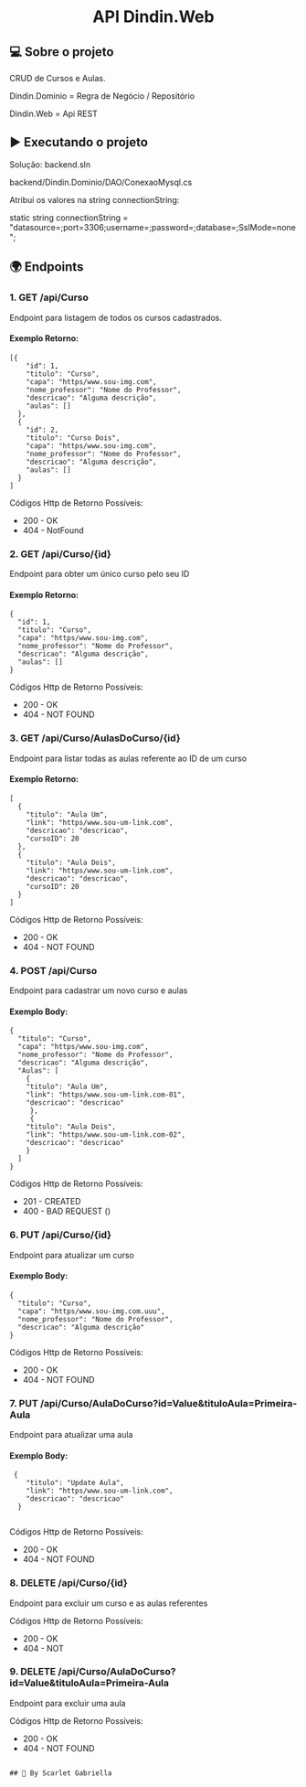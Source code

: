 <h1 align="center">
    API Dindin.Web
  
## 💻 Sobre o projeto

CRUD de Cursos e Aulas.
	
Dindin.Dominio = Regra de Negócio / Repositório

Dindin.Web = Api REST

## ▶️ Executando o projeto
 
Solução: backend.sln	
	
backend/Dindin.Dominio/DAO/ConexaoMysql.cs
	
Atribui os valores na string connectionString:
	
static string connectionString = "datasource=;port=3306;username=;password=;database=;SslMode=none";

## 🌍 Endpoints

### 1. GET /api/Curso

Endpoint para listagem de todos os cursos cadastrados.

#### Exemplo Retorno:

```
[{
    "id": 1,
    "titulo": "Curso",
    "capa": "https/www.sou-img.com",
    "nome_professor": "Nome do Professor",
    "descricao": "Alguma descrição",
    "aulas": []	
  },
  {
    "id": 2,
    "titulo": "Curso Dois",
    "capa": "https/www.sou-img.com",
    "nome_professor": "Nome do Professor",
    "descricao": "Alguma descrição",
    "aulas": []
  }
]
```
	
Códigos Http de Retorno Possíveis:

- 200 - OK
- 404 - NotFound
	
	
### 2. GET /api/Curso/{id}

Endpoint para obter um único curso pelo seu ID

#### Exemplo Retorno:

```
{
  "id": 1,
  "titulo": "Curso",
  "capa": "https/www.sou-img.com",
  "nome_professor": "Nome do Professor",
  "descricao": "Alguma descrição",
  "aulas": []
}
```
	
Códigos Http de Retorno Possíveis:

- 200 - OK
- 404 - NOT FOUND
	
	
### 3. GET /api/Curso/AulasDoCurso/{id}

Endpoint para listar todas as aulas referente ao ID de um curso

#### Exemplo Retorno:

```
[
  {
    "titulo": "Aula Um",
    "link": "https/www.sou-um-link.com",
    "descricao": "descricao",
    "cursoID": 20
  },
  {
    "titulo": "Aula Dois",
    "link": "https/www.sou-um-link.com",
    "descricao": "descricao",
    "cursoID": 20
  }
]
```

Códigos Http de Retorno Possíveis:

- 200 - OK
- 404 - NOT FOUND

### 4. POST /api/Curso

Endpoint para cadastrar um novo curso e aulas

#### Exemplo Body:

```
{
  "titulo": "Curso",
  "capa": "https/www.sou-img.com",
  "nome_professor": "Nome do Professor",
  "descricao": "Alguma descrição",
  "Aulas": [
    {
    "titulo": "Aula Um",
    "link": "https/www.sou-um-link.com-01",
    "descricao": "descricao"
     },
     {
    "titulo": "Aula Dois",
    "link": "https/www.sou-um-link.com-02",
    "descricao": "descricao"
    }
  ]
}
```

Códigos Http de Retorno Possíveis:

- 201 - CREATED
- 400 - BAD REQUEST ()

### 6. PUT /api/Curso/{id}

Endpoint para atualizar um curso

#### Exemplo Body:

```
{
  "titulo": "Curso",
  "capa": "https/www.sou-img.com.uuu",
  "nome_professor": "Nome do Professor",
  "descricao": "Alguma descrição"
}
```

Códigos Http de Retorno Possíveis:

- 200 - OK
- 404 - NOT FOUND

### 7. PUT /api/Curso/AulaDoCurso?id=Value&tituloAula=Primeira-Aula

Endpoint para atualizar uma aula

#### Exemplo Body:

```
 {
    "titulo": "Update Aula",
    "link": "https/www.sou-um-link.com",
    "descricao": "descricao"
  }
	
```

Códigos Http de Retorno Possíveis:

- 200 - OK
- 404 - NOT FOUND

### 8. DELETE /api/Curso/{id}

Endpoint para excluir um curso e as aulas referentes

Códigos Http de Retorno Possíveis:

- 200 - OK
- 404 - NOT

### 9. DELETE /api/Curso/AulaDoCurso?id=Value&tituloAula=Primeira-Aula

Endpoint para excluir uma aula

Códigos Http de Retorno Possíveis:

- 200 - OK
- 404 - NOT FOUND

```

## 🦸 By Scarlet Gabriella

```

